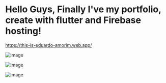<h1> Hello Guys, Finally I've my portfolio, create with flutter and Firebase hosting! </h1>

https://this-is-eduardo-amorim.web.app/

![image](https://github.com/eduardosamorim/portfolio/assets/49210157/4e5d44c1-609b-47be-812a-6d5979e4d9e3)

![image](https://github.com/eduardosamorim/portfolio/assets/49210157/868c4a6a-160c-467e-8c19-79b6e211ff02)

![image](https://github.com/eduardosamorim/portfolio/assets/49210157/e1b7cae3-850c-4f79-94a5-99f729c7ac83)

